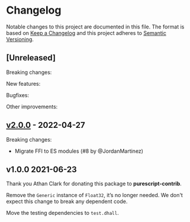 # Changelog

Notable changes to this project are documented in this file. The format is based on [Keep a Changelog](https://keepachangelog.com/en/1.0.0/) and this project adheres to [Semantic Versioning](https://semver.org/spec/v2.0.0.html).

## [Unreleased]

Breaking changes:

New features:

Bugfixes:

Other improvements:

## [v2.0.0](https://github.com/purescript-contrib/purescript-float32/releases/tag/v2.0.0) - 2022-04-27

Breaking changes:
- Migrate FFI to ES modules (#8 by @JordanMartinez)

## v1.0.0 2021-06-23

Thank you Athan Clark for donating this package to __purescript-contrib__.

Remove the `Generic` instance of `Float32`, it’s no longer needed. We don't
expect this change to break any dependent code.

Move the testing dependencies to `test.dhall`.
